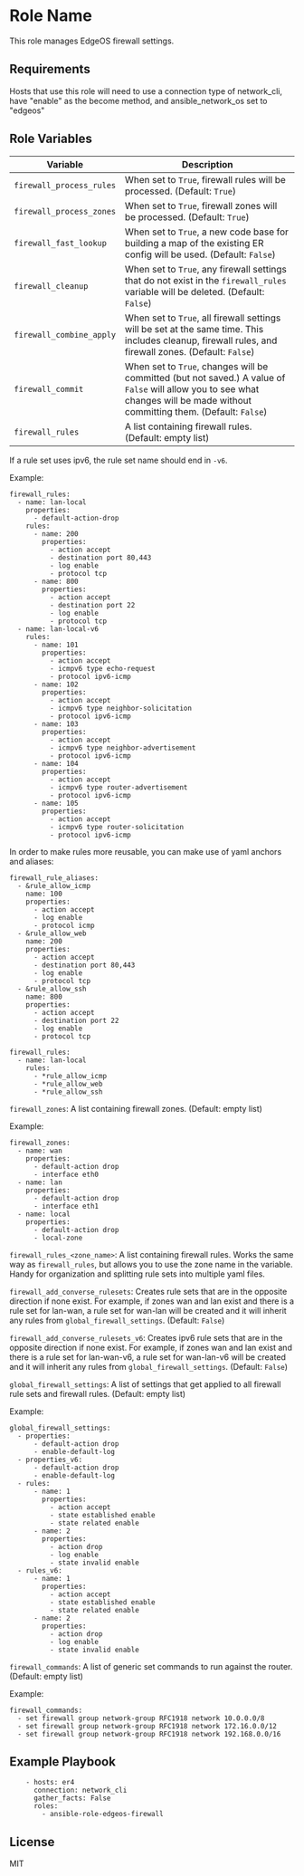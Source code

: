 Role Name
=========

This role manages EdgeOS firewall settings.

Requirements
------------

Hosts that use this role will need to use a connection type of network_cli, have "enable" as the become method, and ansible_network_os set to "edgeos"


Role Variables
--------------

Variable                  | Description
--------------------------|-------------------------------------------------------------------
`firewall_process_rules`  | When set to `True`, firewall rules will be processed. (Default: `True`)
`firewall_process_zones`  | When set to `True`, firewall zones will be processed. (Default: `True`)
`firewall_fast_lookup`    | When set to `True`, a new code base for building a map of the existing ER config will be used. (Default: `False`)
`firewall_cleanup`        | When set to `True`, any firewall settings that do not exist in the `firewall_rules` variable will be deleted. (Default: `False`)
`firewall_combine_apply`  | When set to `True`, all firewall settings will be set at the same time.  This includes cleanup, firewall rules, and firewall zones. (Default: `False`)
`firewall_commit`         | When set to `True`, changes will be committed (but not saved.)  A value of `False` will allow you to see what changes will be made without committing them. (Default: `False`)
`firewall_rules`          | A list containing firewall rules.  (Default: empty list)

If a rule set uses ipv6, the rule set name should end in `-v6`.

Example:
```
firewall_rules:
  - name: lan-local
    properties:
      - default-action-drop
    rules:
      - name: 200
        properties:
          - action accept
          - destination port 80,443
          - log enable
          - protocol tcp
      - name: 800
        properties:
          - action accept
          - destination port 22
          - log enable
          - protocol tcp
  - name: lan-local-v6
    rules:
      - name: 101
        properties:
          - action accept
          - icmpv6 type echo-request
          - protocol ipv6-icmp
      - name: 102
        properties:
          - action accept
          - icmpv6 type neighbor-solicitation
          - protocol ipv6-icmp
      - name: 103
        properties:
          - action accept
          - icmpv6 type neighbor-advertisement
          - protocol ipv6-icmp
      - name: 104
        properties:
          - action accept
          - icmpv6 type router-advertisement
          - protocol ipv6-icmp
      - name: 105
        properties:
          - action accept
          - icmpv6 type router-solicitation
          - protocol ipv6-icmp
```

In order to make rules more reusable, you can make use of yaml anchors and aliases:
```
firewall_rule_aliases:
  - &rule_allow_icmp
    name: 100
    properties:
      - action accept
      - log enable
      - protocol icmp
  - &rule_allow_web
    name: 200
    properties:
      - action accept
      - destination port 80,443
      - log enable
      - protocol tcp
  - &rule_allow_ssh
    name: 800
    properties:
      - action accept
      - destination port 22
      - log enable
      - protocol tcp

firewall_rules:
  - name: lan-local
    rules:
      - *rule_allow_icmp
      - *rule_allow_web
      - *rule_allow_ssh
```

`firewall_zones`: A list containing firewall zones.  (Default: empty list)

Example:
```
firewall_zones:
  - name: wan
    properties:
      - default-action drop
      - interface eth0
  - name: lan
    properties:
      - default-action drop
      - interface eth1
  - name: local
    properties:
      - default-action drop
      - local-zone
```

`firewall_rules_<zone_name>`: A list containing firewall rules. Works the same way as `firewall_rules`, but allows you to use the zone name in the variable.  Handy for organization and splitting rule sets into multiple yaml files.

`firewall_add_converse_rulesets`: Creates rule sets that are in the opposite direction if none exist.  For example, if zones wan and lan exist and there is a rule set for lan-wan, a rule set for wan-lan will be created and it will inherit any rules from `global_firewall_settings`. (Default: `False`)

`firewall_add_converse_rulesets_v6`: Creates ipv6 rule sets that are in the opposite direction if none exist.  For example, if zones wan and lan exist and there is a rule set for lan-wan-v6, a rule set for wan-lan-v6 will be created and it will inherit any rules from `global_firewall_settings`. (Default: `False`)

`global_firewall_settings`: A list of settings that get applied to all firewall rule sets and firewall rules.  (Default: empty list)

Example:

```
global_firewall_settings:
  - properties:
      - default-action drop
      - enable-default-log
  - properties_v6:
      - default-action drop
      - enable-default-log
  - rules:
      - name: 1
        properties:
          - action accept
          - state established enable
          - state related enable
      - name: 2
        properties:
          - action drop
          - log enable
          - state invalid enable
  - rules_v6:
      - name: 1
        properties:
          - action accept
          - state established enable
          - state related enable
      - name: 2
        properties:
          - action drop
          - log enable
          - state invalid enable
```

`firewall_commands`: A list of generic set commands to run against the router. (Default: empty list)

Example:
```
firewall_commands:
  - set firewall group network-group RFC1918 network 10.0.0.0/8
  - set firewall group network-group RFC1918 network 172.16.0.0/12
  - set firewall group network-group RFC1918 network 192.168.0.0/16
```
Example Playbook
----------------
```
    - hosts: er4
      connection: network_cli
      gather_facts: False
      roles:
        - ansible-role-edgeos-firewall
```

License
-------

MIT
